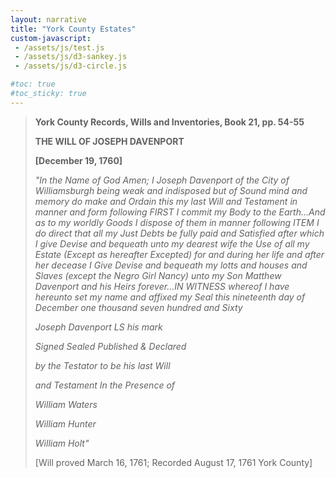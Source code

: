 ```yaml
---
layout: narrative
title: "York County Estates"
custom-javascript:
 - /assets/js/test.js
 - /assets/js/d3-sankey.js
 - /assets/js/d3-circle.js

#toc: true
#toc_sticky: true
---
```



> **York County Records, Wills and Inventories, Book 21, pp. 54-55**
>
> **THE WILL OF JOSEPH DAVENPORT**
>
> **[December 19, 1760]**
>
> *"In the Name of God Amen; I Joseph Davenport of the City of Williamsburgh being weak and indisposed but of Sound mind and memory do make and Ordain this my last Will and Testament in manner and form following FIRST I commit my Body to the Earth...And as to my worldly Goods I dispose of them in manner following ITEM I do direct that all my Just Debts be fully paid and Satisfied after which I give Devise and bequeath unto my dearest wife the Use of all my Estate (Except as hereafter Excepted) for and during her life and after her decease I Give Devise and bequeath my lotts and houses and Slaves (except the Negro Girl Nancy) unto my Son Matthew Davenport and his Heirs forever...IN WITNESS whereof I have hereunto set my name and affixed my Seal this nineteenth day of December one thousand seven hundred and Sixty*
>
> *Joseph Davenport LS his mark*
>
> *Signed Sealed Published & Declared*
>
> *by the Testator to be his last Will*
>
> *and Testament In the Presence of*
>
> *William Waters*
>
> *William Hunter*
>
> *William Holt"*
>
> [Will proved March 16, 1761; Recorded August 17, 1761 York County]
